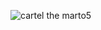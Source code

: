 ![cartel the marto5](https://github.com/user-attachments/assets/a99fa3d3-766f-47cf-ad56-265a09f5a3ab)
